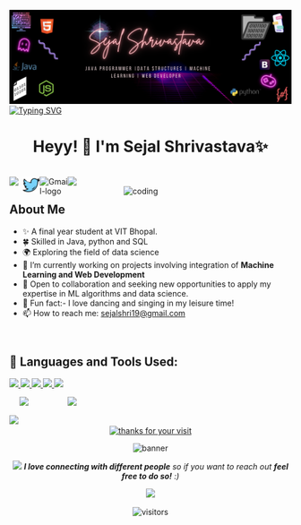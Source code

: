 ![](https://github.com/Sejal-shh/Sejal-shh/blob/main/assests/Gradient%20Elegant%20Professional%20Gamer%20Twitter%20Header.png)
[![Typing SVG](https://readme-typing-svg.herokuapp.com?font=Aparajita&color=%2336BCF7&size=28&center=true&vCenter=true&width=421&height=69&lines=Web+Developer;Java+Coder;AI+-+ML+Enthusiast)](https://git.io/typing-svg)

<h1 align="center"> <B> Heyy! 👋 I'm Sejal Shrivastava✨ </B></h1> 
<br>




<a href="https://www.linkedin.com/in/sejal-shrivastava-b6086a21b">
  <img align="left" width="24px" src="https://raw.githubusercontent.com/peterthehan/peterthehan/master/assets/linkedin.svg"  />
</a>
<a href = "https://twitter.com/Sejal_shhh?t=yRaCNp9ad6T6UqZF-cErqg&s=09">
   <img align="left" width="30px" src="https://raw.githubusercontent.com/bornmay/bornmay/master/twitter.png"  />
  </a>
<a href="mailto:sejalshri19@gmail.com"><img align="left" width="50px" src="https://i.ibb.co/pdt54NY/Gmail-logo.png" alt="Gmail-logo" border="0"></a>
</a>
<a href="https://leetcode.com/Sejal19/">
  <img align="left" width="24px" src="https://leetcode.com/Sejal19/"  />
</a>

<br />
<img align ="right" alt = "coding" width  = "300" src = "https://cdn.dribbble.com/users/2646423/screenshots/5507196/computer.gif">

## About Me
- ✨ A final year student at VIT Bhopal.
- 🍀 Skilled in Java, python and SQL
- 🌍 Exploring the field of data science
- 🔭 I’m currently working on projects involving integration of <B> Machine Learning and Web Development </B> <br>
- 👯 Open to collaboration and seeking new opportunities to apply my expertise in ML algorithms and data science.
- 💫 Fun fact:- I love dancing and singing in my leisure time!
- 📫 How to reach me: sejalshri19@gmail.com <br>


<br/>

 
 
 
 
 
## 🚀 Languages and Tools Used:

<p align="left"> 
    <a href="https://www.java.com" target="_blank"> <img src="https://img.icons8.com/color/48/000000/java-coffee-cup-logo.png"/> </a>
    <a href="https://www.python.org" target="_blank"> <img src="https://img.icons8.com/color/48/000000/python.png"/> </a> 
    <a href="https://developer.mozilla.org/en-US/docs/Web/JavaScript" target="_blank"> <img src="https://img.icons8.com/color/48/000000/javascript.png"/> </a> 
    <a href="https://www.w3.org/html/" target="_blank"> <img src="https://img.icons8.com/color/48/000000/html-5.png"/> </a> 
    <a href="https://www.w3schools.com/css/" target="_blank"> <img src="https://img.icons8.com/color/48/000000/css3.png"/> </a> 



<p>
<img width='400' align="right" src="https://github-readme-stats.vercel.app/api/top-langs/?username=Sejal-shh&layout=compact" /> &emsp;   
  <img width='400' src="https://github-readme-stats.vercel.app/api?username=Sejal-shh&show_icons=true&theme=radical" />
</p>







<img width='400' src="https://github-readme-streak-stats.herokuapp.com/?user=Sejal-shh" />
<div align="center">
    <a href="https://git.io/typing-svg">
        <img alt="thanks for your visit" src="https://readme-typing-svg.herokuapp.com?font=Roboto+Slab&color=%237E3ACE&size=24&center=true&vCenter=true&width=300&lines=Thanks+for+your+visit!" >
    </a>
  
  
   ![banner](https://user-images.githubusercontent.com/91051053/192588281-8b9b87ae-02e5-4718-8679-5ccae0dcc4a8.png)
  
<div align="center">

<img src="https://media.giphy.com/media/LnQjpWaON8nhr21vNW/giphy.gif" width="60"> <em><b>I love connecting with different people</b> so if you want to reach out <b>feel free to do so!</b> :)</em>
  
  
</div>
<p align="center">
  <img src="https://capsule-render.vercel.app/api?type=waving&color=gradient&height=80&section=footer"/>
</p>

![visitors](https://visitor-badge.laobi.icu/badge?page_id=sejal-shh.sejal-shh)


<!--
**Sejal-shh/Sejal-shh** is a ✨ _special_ ✨ repository because its `README.md` (this file) appears on your GitHub profile.

H
-->
